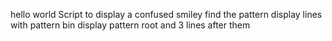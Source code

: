 hello world
Script to display a confused smiley
find the pattern
display lines with pattern bin
display pattern root and 3 lines after them
